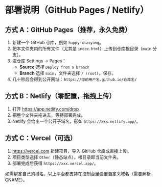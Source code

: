 
# 部署说明（GitHub Pages / Netlify）

## 方式 A：GitHub Pages（推荐，永久免费）
1. 新建一个 GitHub 仓库，例如 `happy-xiaoyang`。
2. 把本文件夹内的所有文件（尤其是 `index.html`）上传到仓库根目录（`main` 分支）。
3. 进仓库 Settings → Pages：
   - **Source** 选择 `Deploy from a branch`
   - **Branch** 选择 `main`，文件夹选择 `/ (root)`，保存。
4. 几十秒后会得到公开网址：`https://你的用户名.github.io/仓库名/`

## 方式 B：Netlify（零配置，拖拽上传）
1. 打开 https://app.netlify.com/drop
2. 把整个文件夹拖进去，等待部署完成。
3. Netlify 会给出一个公开子域名，形如 `https://xxx.netlify.app/`。

## 方式 C：Vercel（可选）
1. https://vercel.com 新建项目，导入 GitHub 仓库或直接上传。
2. 项目类型选择 `Other`（静态站点），根目录即当前文件夹。
3. 部署完成后获得 `https://xxx.vercel.app/`。

如需绑定自己的域名，以上平台都支持在控制台里设置自定义域名（需要解析 CNAME）。
